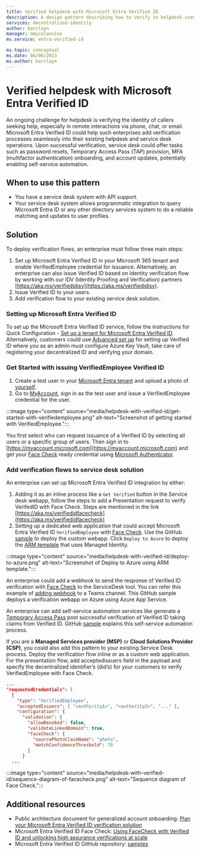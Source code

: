 ```yaml
---
title: Verified helpdesk with Microsoft Entra Verified ID
description: A design pattern describing how to verify in helpdesk scenarios
services: decentralized-identity
author: barclayn
manager: amycolannino
ms.service: entra-verified-id

ms.topic: conceptual
ms.date: 04/06/2023
ms.author: barclayn
---
```



# Verified helpdesk with Microsoft Entra Verified ID

An ongoing challenge for helpdesk is verifying the identity of callers seeking help, especially in remote interactions via phone, chat, or email. Microsoft Entra Verified ID could help such enterprises add verification processes seamlessly into their existing helpdesk and service desk operations. Upon successful verification, service desk could offer tasks such as password resets, Temporary Access Pass (TAP) provision, MFA (multifactor authentication) onboarding, and account updates, potentially enabling self-service automation.

## When to use this pattern

- You have a service desk system with API support.
- Your service desk system allows programmatic integration to query Microsoft Entra ID or any other directory services system to do a reliable matching and updates to user profiles.

## Solution

To deploy verification flows, an enterprise must follow three main steps:

1. Set up Microsoft Entra Verified ID in your Microsoft 365 tenant and enable VerifiedEmployee credential for issuance. Alternatively, an enterprise can also issue Verified ID based on Identity verification flow by working with our IDV (Identity Proofing and Verification) partners [https://aka.ms/verifiedidisv](https://aka.ms/verifiedidisv). 
1. Issue Verified ID to your users.
1. Add verification flow to your existing service desk solution.

<a name='setting-up-entra-verified-id'></a>

### Setting up Microsoft Entra Verified ID

To set up the Microsoft Entra Verified ID service, follow the instructions for Quick Configuration - [Set up a tenant for Microsoft Entra Verified ID](verifiable-credentials-configure-tenant-quick.md). Alternatively, customers could use [Advanced set up](verifiable-credentials-configure-tenant.md) for setting up Verified ID where you as an admin must configure Azure Key Vault, take care of registering your decentralized ID and verifying your domain.

### Get Started with issuing VerifiedEmployee Verified ID

1. Create a test user in your [Microsoft Entra tenant](https://entra.microsoft.com/#view/Microsoft_AAD_UsersAndTenants/UserManagementMenuBlade/%7E/AllUsers/menuId/) and upload a photo of [yourself](https://support.microsoft.com/office/add-your-profile-photo-to-microsoft-365-2eaf93fd-b3f1-43b9-9cdc-bdcd548435b7).
1. Go to [MyAccount](verifiable-credentials-configure-tenant-quick.md#myaccount-available-now-to-simplify-issuance-of-workplace-credentials), sign in as the test user and issue a VerifiedEmployee credential for the user.

:::image type="content" source="media/helpdesk-with-verified-id/get-started-with-verifiedemployee.png" alt-text="Screenshot of getting started with VerifiedEmployee.":::

You first select who can request issuance of a Verified ID by selecting all users or a specific group of users. Then sign in to [https://myaccount.microsoft.com](https://myaccount.microsoft.com) and get your [Face Check](using-facecheck.md) ready credential using [Microsoft Authenticator](https://www.microsoft.com/security/mobile-authenticator-app). 

### Add verification flows to service desk solution

An enterprise can set up Microsoft Entra Verified ID integration by either:

1. Adding it as an inline process like a `Get Verified` button in the Service desk webapp, follow the steps to add a Presentation request to verify VerifedID with Face Check. Steps are mentioned in the link [https://aka.ms/verifiedidfacecheck](https://aka.ms/verifiedidfacecheck)
1. Setting up a dedicated web application that could accept Microsoft Entra Verified ID `VerifiedEmployee` with [Face Check](using-facecheck.md). Use the GitHub [sample](https://github.com/Azure-Samples/active-directory-verifiable-credentials-dotnet/tree/main/6-woodgrove-helpdesk) to deploy the custom webapp. Click `Deploy to Azure` to deploy the [ARM template](/azure/azure-resource-manager/templates/) that uses Managed Identity.

:::image type="content" source="media/helpdesk-with-verified-id/deploy-to-azure.png" alt-text="Screenshot of Deploy to Azure using ARM template.":::

An enterprise could add a webhook to send the response of Verified ID verification with [Face Check](using-facecheck.md) to the ServiceDesk tool. You can refer this example of [adding webhook](/microsoftteams/platform/webhooks-and-connectors/what-are-webhooks-and-connectors) to a Teams channel. This GitHub sample deploys a verification webapp on Azure using Azure App Service. 

An enterprise can add self-service automation services like generate a [Temporary Access Pass](~/identity/authentication/howto-authentication-temporary-access-pass.md) post successful verification of Verified ID taking claims from Verified ID. GitHub [sample](https://github.com/Azure-Samples/active-directory-verifiable-credentials-dotnet/tree/main/5-onboard-with-tap) explains this self-service automation process.

If you are a **Managed Services provider (MSP)** or **Cloud Solutions Provider (CSP)**, you could also add this pattern to your existing Service Desk process. Deploy the verification flow inline or as a custom web application. For the presentation flow, add acceptedissuers field in the payload and specify the decentralized identifier’s (did’s) for your customers to verify VerifiedEmployee with Face Check.

```json
...
"requestedCredentials": [ 
  { 
    "type": "VerifiedEmployee", 
    "acceptedIssuers": [ "<authirity1>", "<authority2>", "..." ], 
    "configuration": { 
      "validation": { 
        "allowRevoked": false, 
        "validateLinkedDomain": true, 
        "faceCheck": { 
          "sourcePhotoClaimName": "photo", 
          "matchConfidenceThreshold": 70 
        } 
      }
  ...
```

:::image type="content" source="media/helpdesk-with-verified-id/sequence-diagram-of-facecheck.png" alt-text="Sequence diagram of Face Check.":::

## Additional resources

- Public architecture document for generalized account onboarding: [Plan your Microsoft Entra Verified ID verification solution](plan-verification-solution.md#account-onboarding)
- Microsoft Entra Verified ID Face Check: [Using FaceCheck with Verified ID and unlocking high assurance verifications at scale](using-facecheck.md)
- Microsoft Entra Verified ID GitHub repository: [samples](https://aka.ms/vcsample)
